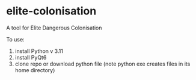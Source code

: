 # elite-colonisation
A tool for Elite Dangerous Colonisation

To use:

1. install Python v 3.11
2. install PyQt6
3. clone repo or download python file (note python exe creates files in its home directory)